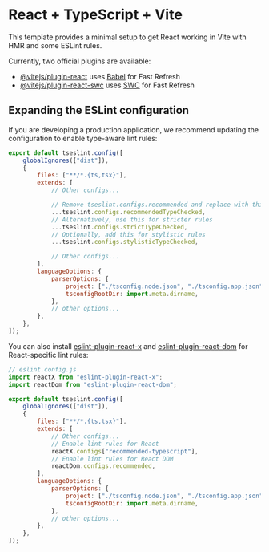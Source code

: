 # React + TypeScript + Vite

This template provides a minimal setup to get React working in Vite with HMR and some ESLint rules.

Currently, two official plugins are available:

- [@vitejs/plugin-react](https://github.com/vitejs/vite-plugin-react/blob/main/packages/plugin-react) uses [Babel](https://babeljs.io/) for Fast Refresh
- [@vitejs/plugin-react-swc](https://github.com/vitejs/vite-plugin-react/blob/main/packages/plugin-react-swc) uses [SWC](https://swc.rs/) for Fast Refresh

## Expanding the ESLint configuration

If you are developing a production application, we recommend updating the configuration to enable type-aware lint rules:

```js
export default tseslint.config([
	globalIgnores(["dist"]),
	{
		files: ["**/*.{ts,tsx}"],
		extends: [
			// Other configs...

			// Remove tseslint.configs.recommended and replace with this
			...tseslint.configs.recommendedTypeChecked,
			// Alternatively, use this for stricter rules
			...tseslint.configs.strictTypeChecked,
			// Optionally, add this for stylistic rules
			...tseslint.configs.stylisticTypeChecked,

			// Other configs...
		],
		languageOptions: {
			parserOptions: {
				project: ["./tsconfig.node.json", "./tsconfig.app.json"],
				tsconfigRootDir: import.meta.dirname,
			},
			// other options...
		},
	},
]);
```

You can also install [eslint-plugin-react-x](https://github.com/Rel1cx/eslint-react/tree/main/packages/plugins/eslint-plugin-react-x) and [eslint-plugin-react-dom](https://github.com/Rel1cx/eslint-react/tree/main/packages/plugins/eslint-plugin-react-dom) for React-specific lint rules:

```js
// eslint.config.js
import reactX from "eslint-plugin-react-x";
import reactDom from "eslint-plugin-react-dom";

export default tseslint.config([
	globalIgnores(["dist"]),
	{
		files: ["**/*.{ts,tsx}"],
		extends: [
			// Other configs...
			// Enable lint rules for React
			reactX.configs["recommended-typescript"],
			// Enable lint rules for React DOM
			reactDom.configs.recommended,
		],
		languageOptions: {
			parserOptions: {
				project: ["./tsconfig.node.json", "./tsconfig.app.json"],
				tsconfigRootDir: import.meta.dirname,
			},
			// other options...
		},
	},
]);
```
